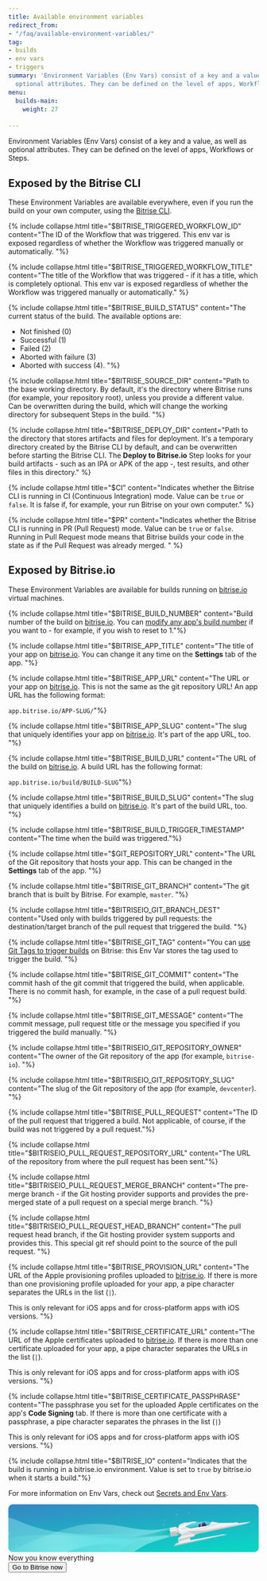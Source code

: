 ```yaml
---
title: Available environment variables
redirect_from:
- "/faq/available-environment-variables/"
tag:
- builds
- env vars
- triggers
summary: 'Environment Variables (Env Vars) consist of a key and a value, as well as
  optional attributes. They can be defined on the level of apps, Workflows or Steps. '
menu:
  builds-main:
    weight: 27

---
```

Environment Variables (Env Vars) consist of a key and a value, as well as optional attributes. They can be defined on the level of apps, Workflows or Steps.

## Exposed by the Bitrise CLI

These Environment Variables are available everywhere, even if you run the build on your own computer, using the [Bitrise CLI](https://www.bitrise.io/cli).

{% include collapse.html title="$BITRISE_TRIGGERED_WORKFLOW_ID" content="The ID of the Workflow that was triggered. This env var is exposed regardless of whether the Workflow was triggered manually or automatically. "%}

{% include collapse.html title="$BITRISE_TRIGGERED_WORKFLOW_TITLE" content="The title of the Workflow that was triggered - if it has a title, which is completely optional. This env var is exposed regardless of whether the Workflow was triggered manually or automatically." %}

{% include collapse.html title="$BITRISE_BUILD_STATUS" content="The current status of the build. The available options are:
- Not finished (0)
- Successful (1)
- Failed (2)
- Aborted with failure (3)
- Aborted with success (4). "%}

{% include collapse.html title="$BITRISE_SOURCE_DIR" content="Path to the base working directory. By default, it's the directory where Bitrise runs
 (for example, your repository root), unless you provide a different value. Can be overwritten during the build, which will change the working directory for subsequent Steps in the build. "%}

{% include collapse.html title="$BITRISE_DEPLOY_DIR" content="Path to the directory that stores artifacts and files for deployment.
 It's a temporary directory created by the Bitrise CLI by default, and can be overwritten before starting the Bitrise CLI. The **Deploy to Bitrise.io** Step looks for your build artifacts - such as an IPA or APK of the app -, test results, and other files in this directory." %}

{% include collapse.html title="$CI" content="Indicates whether the Bitrise CLI is running in CI (Continuous Integration) mode. Value can be `true` or `false`. It is false if, for example, your run Bitrise on your own computer." %}

{% include collapse.html title="$PR" content="Indicates whether the Bitrise CLI is running in PR (Pull Request) mode. Value can be `true` or `false`. Running in Pull Request mode means that Bitrise builds your code in the state as if the Pull Request was already merged. " %}

## Exposed by Bitrise.io

These Environment Variables are available for builds running on [bitrise.io](https://www.bitrise.io) virtual machines.

{% include collapse.html title="$BITRISE_BUILD_NUMBER" content="Build number of the build on [bitrise.io](https://www.bitrise.io). You can [modify any app's build number](/builds/build-numbering-and-app-versioning/#change-the-build-number-of-your-build) if you want to - for example, if you wish to reset to 1."%}

{% include collapse.html title="$BITRISE_APP_TITLE" content="The title of your app on [bitrise.io](https://www.bitrise.io). You can change it any time on the **Settings** tab of the app. "%}

{% include collapse.html title="$BITRISE_APP_URL" content="The URL or your app on [bitrise.io](https://www.bitrise.io). This is not the same as the git repository URL! An app URL has the following format:

`app.bitrise.io/APP-SLUG/`"%}

{% include collapse.html title="$BITRISE_APP_SLUG" content="The slug that uniquely identifies your app on [bitrise.io](https://www.bitrise.io). It's part of the app URL, too. "%}

{% include collapse.html title="$BITRISE_BUILD_URL" content="The URL of the build on [bitrise.io](https://www.bitrise.io). A build URL has the following format:

`app.bitrise.io/build/BUILD-SLUG`"%}

{% include collapse.html title="$BITRISE_BUILD_SLUG" content="The slug that uniquely identifies a build on [bitrise.io](https://www.bitrise.io). It's part of the build URL, too. "%}

{% include collapse.html title="$BITRISE_BUILD_TRIGGER_TIMESTAMP" content="The time when the build was triggered."%}

{% include collapse.html title="$GIT_REPOSITORY_URL" content="The URL of the Git repository that hosts your app. This can be changed in the **Settings** tab of the app. "%}

{% include collapse.html title="$BITRISE_GIT_BRANCH" content="The git branch that is built by Bitrise. For example, `master`. "%}

{% include collapse.html title="$BITRISEIO_GIT_BRANCH_DEST" content="Used only with builds triggered by pull requests: the destination/target branch of the pull request that triggered the build. "%}

{% include collapse.html title="$BITRISE_GIT_TAG" content="You can [use Git Tags to trigger builds](/builds/triggering-builds/trigger-git-tags/) on Bitrise: this Env Var stores the tag used to trigger the build. "%}

{% include collapse.html title="$BITRISE_GIT_COMMIT" content="The commit hash of the git commit that triggered the build, when applicable. There is no commit hash, for example, in the case of a pull request build. "%}

{% include collapse.html title="$BITRISE_GIT_MESSAGE" content="The commit message, pull request title or the message you specified if you triggered the build manually. "%}

{% include collapse.html title="$BITRISEIO_GIT_REPOSITORY_OWNER" content="The owner of the Git repository of the app (for example, `bitrise-io`). "%}

{% include collapse.html title="$BITRISEIO_GIT_REPOSITORY_SLUG" content="The slug of the Git repository of the app (for example, `devcenter`). "%}

{% include collapse.html title="$BITRISE_PULL_REQUEST" content="The ID of the pull request that triggered a build. Not applicable, of course, if the build was not triggered by a pull request."%}

{% include collapse.html title="$BITRISEIO_PULL_REQUEST_REPOSITORY_URL" content="The URL of the repository from where the pull request has been sent."%}

{% include collapse.html title="$BITRISEIO_PULL_REQUEST_MERGE_BRANCH" content="The pre-merge branch - if the Git hosting provider supports and provides the pre-merged state of a pull request on a special merge branch. "%}

{% include collapse.html title="$BITRISEIO_PULL_REQUEST_HEAD_BRANCH" content="The pull request head branch, if the Git hosting provider system supports and provides this. This special git ref should point to the source of the pull request. "%}

{% include collapse.html title="$BITRISE_PROVISION_URL" content="The URL of the Apple provisioning profiles uploaded to [bitrise.io](https://www.bitrise.io). If there is more than one provisioning profile uploaded for your app, a pipe character separates the URLs in the list (`|`).

This is only relevant for iOS apps and for cross-platform apps with iOS versions. "%}

{% include collapse.html title="$BITRISE_CERTIFICATE_URL" content="The URL of the Apple certificates uploaded to [bitrise.io](https://www.bitrise.io). If there is more than one certificate uploaded for your app, a pipe character separates the URLs in the list (`|`).

This is only relevant for iOS apps and for cross-platform apps with iOS versions. "%}

{% include collapse.html title="$BITRISE_CERTIFICATE_PASSPHRASE" content="The passphrase you set for the uploaded Apple certificates on the app's **Code Signing** tab. If there is more than one certificate with a passphrase, a pipe character separates the phrases in the list (`|`)

This is only relevant for iOS apps and for cross-platform apps with iOS versions. "%}

{% include collapse.html title="$BITRISE_IO" content="Indicates that the build is running in a bitrise.io environment. Value is set to `true` by bitrise.io when it starts a build."%}

For more information on Env Vars, check out [Secrets and Env Vars](/builds/env-vars-secret-env-vars/).

<div class="banner">
	<img src="/assets/images/banner-bg-888x170.png" style="border: none;">
	<div class="deploy-text">Now you know everything</div>
	<a target="_blank" href="https://app.bitrise.io/dashboard/builds"><button class="button">Go to Bitrise now</button></a>
</div>